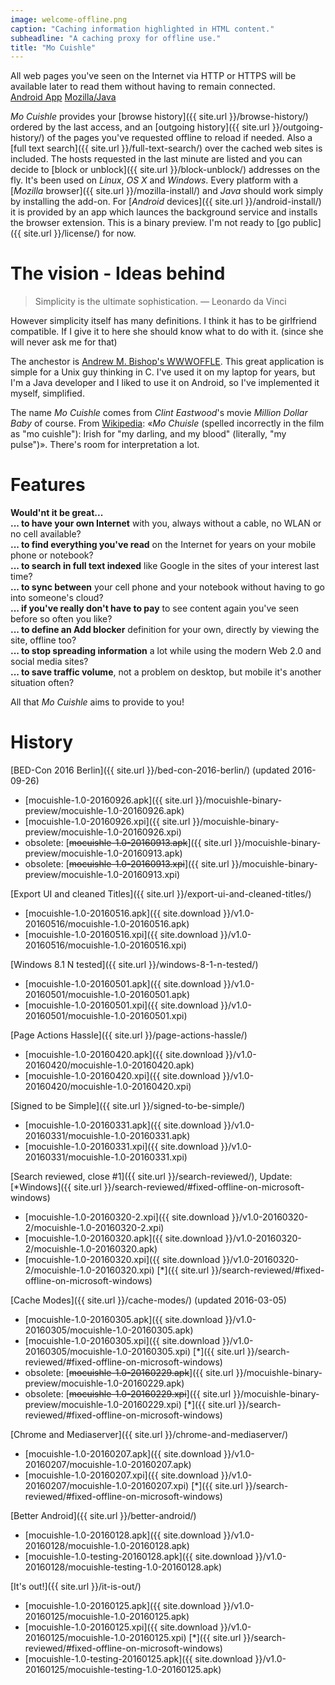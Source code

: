 ```yaml
---
image: welcome-offline.png
caption: "Caching information highlighted in HTML content."
subheadline: "A caching proxy for offline use."
title: "Mo Cuishle"
---
```


All web pages you've seen on the Internet via HTTP or HTTPS will be available 
later to read them without having to remain connected.<br><a 
class="button info" href="{{ site.url }}/android-install/">Android App</a>&nbsp;<a 
class="button info" href="{{ site.url }}/mozilla-install">Mozilla/Java</a>&nbsp;&nbsp;
<!--more-->

*Mo Cuishle* provides your 
[browse history]({{ site.url }}/browse-history/) ordered by the last access, and 
an [outgoing history]({{ site.url }}/outgoing-history/) of the pages you've 
requested offline to reload if needed. Also a 
[full text search]({{ site.url }}/full-text-search/) over the cached web sites 
is included. The hosts requested in the last minute are listed and you can 
decide to [block or unblock]({{ site.url }}/block-unblock/) addresses on the 
fly. It's been used on *Linux*, *OS X* and *Windows*. Every platform with a 
[*Mozilla* browser]({{ site.url }}/mozilla-install/) and *Java* should work 
simply by installing the add-on. For 
[*Android* devices]({{ site.url }}/android-install/) it is provided by an app 
which launces the background service and installs the browser extension. This is 
a binary preview. I'm not ready to [go public]({{ site.url }}/license/) for now.

# The vision - Ideas behind

> Simplicity is the ultimate sophistication. — Leonardo da Vinci

However simplicity itself has many definitions. I think it has to be girlfriend 
compatible. If I give it to here she should know what to do with it. (since she 
will never ask me for that)

The anchestor is 
[Andrew M. Bishop's WWWOFFLE](http://www.gedanken.org.uk/software/wwwoffle/). 
This great application is simple for a Unix guy thinking in C. I've used it on 
my laptop for years, but I'm a Java developer and I liked to use it on Android, 
so I've implemented it myself, simplified. 

The name *Mo Cuishle* comes from *Clint Eastwood*'s movie *Million Dollar Baby* 
of course. From [Wikipedia](https://en.wikipedia.org/wiki/Million_Dollar_Baby): 
&#171;*Mo Chuisle* (spelled incorrectly in the film as "mo cuishle"): Irish for 
"my darling, and my blood" (literally, "my pulse")&#187;. There's room for 
interpretation a lot. 

# Features

**Would'nt it be great...**<br/>
**... to have your own Internet** with you, always without a cable, no WLAN or no cell available?<br/>
**... to find everything you've read** on the Internet for years on your mobile phone or notebook?<br/>
**... to search in full text indexed** like Google in the sites of your interest last time?<br/>
**... to sync between** your cell phone and your notebook without having to go into someone's cloud?<br/>
**... if you've really don't have to pay** to see content again you've seen before so often you like?<br/>
**... to define an Add blocker** definition for your own, directly by viewing the site, offline too?<br/>
**... to stop spreading information** a lot while using the modern Web 2.0 and social media sites?<br/>
**... to save traffic volume**, not a problem on desktop, but mobile it's another situation often?<br/>

All that *Mo Cuishle* aims to provide to you!

# History

[BED-Con 2016 Berlin]({{ site.url }}/bed-con-2016-berlin/) (updated 2016-09-26)

 * [mocuishle-1.0-20160926.apk]({{ site.url }}/mocuishle-binary-preview/mocuishle-1.0-20160926.apk)
 * [mocuishle-1.0-20160926.xpi]({{ site.url }}/mocuishle-binary-preview/mocuishle-1.0-20160926.xpi)
 * obsolete: [<strike>mocuishle-1.0-20160913.apk</strike>]({{ site.url }}/mocuishle-binary-preview/mocuishle-1.0-20160913.apk)
 * obsolete: [<strike>mocuishle-1.0-20160913.xpi</strike>]({{ site.url }}/mocuishle-binary-preview/mocuishle-1.0-20160913.xpi)

[Export UI and cleaned Titles]({{ site.url }}/export-ui-and-cleaned-titles/)

 * [mocuishle-1.0-20160516.apk]({{ site.download }}/v1.0-20160516/mocuishle-1.0-20160516.apk)
 * [mocuishle-1.0-20160516.xpi]({{ site.download }}/v1.0-20160516/mocuishle-1.0-20160516.xpi)

[Windows 8.1 N tested]({{ site.url }}/windows-8-1-n-tested/)

 * [mocuishle-1.0-20160501.apk]({{ site.download }}/v1.0-20160501/mocuishle-1.0-20160501.apk)
 * [mocuishle-1.0-20160501.xpi]({{ site.download }}/v1.0-20160501/mocuishle-1.0-20160501.xpi)

[Page Actions Hassle]({{ site.url }}/page-actions-hassle/)

 * [mocuishle-1.0-20160420.apk]({{ site.download }}/v1.0-20160420/mocuishle-1.0-20160420.apk)
 * [mocuishle-1.0-20160420.xpi]({{ site.download }}/v1.0-20160420/mocuishle-1.0-20160420.xpi)

[Signed to be Simple]({{ site.url }}/signed-to-be-simple/)

 * [mocuishle-1.0-20160331.apk]({{ site.download }}/v1.0-20160331/mocuishle-1.0-20160331.apk)
 * [mocuishle-1.0-20160331.xpi]({{ site.download }}/v1.0-20160331/mocuishle-1.0-20160331.xpi)

[Search reviewed, close #1]({{ site.url }}/search-reviewed/), Update: 
[*Windows]({{ site.url }}/search-reviewed/#fixed-offline-on-microsoft-windows)

 * [mocuishle-1.0-20160320-2.xpi]({{ site.download }}/v1.0-20160320-2/mocuishle-1.0-20160320-2.xpi)
 * [mocuishle-1.0-20160320.apk]({{ site.download }}/v1.0-20160320-2/mocuishle-1.0-20160320.apk)
 * [mocuishle-1.0-20160320.xpi]({{ site.download }}/v1.0-20160320-2/mocuishle-1.0-20160320.xpi)
   [*]({{ site.url }}/search-reviewed/#fixed-offline-on-microsoft-windows)

[Cache Modes]({{ site.url }}/cache-modes/) (updated 2016-03-05)

 * [mocuishle-1.0-20160305.apk]({{ site.download }}/v1.0-20160305/mocuishle-1.0-20160305.apk)
 * [mocuishle-1.0-20160305.xpi]({{ site.download }}/v1.0-20160305/mocuishle-1.0-20160305.xpi)
   [*]({{ site.url }}/search-reviewed/#fixed-offline-on-microsoft-windows)
 * obsolete: [<strike>mocuishle-1.0-20160229.apk</strike>]({{ site.url }}/mocuishle-binary-preview/mocuishle-1.0-20160229.apk)
 * obsolete: [<strike>mocuishle-1.0-20160229.xpi</strike>]({{ site.url }}/mocuishle-binary-preview/mocuishle-1.0-20160229.xpi)
   [*]({{ site.url }}/search-reviewed/#fixed-offline-on-microsoft-windows)

[Chrome and Mediaserver]({{ site.url }}/chrome-and-mediaserver/)

 * [mocuishle-1.0-20160207.apk]({{ site.download }}/v1.0-20160207/mocuishle-1.0-20160207.apk)
 * [mocuishle-1.0-20160207.xpi]({{ site.download }}/v1.0-20160207/mocuishle-1.0-20160207.xpi)
   [*]({{ site.url }}/search-reviewed/#fixed-offline-on-microsoft-windows)

[Better Android]({{ site.url }}/better-android/)

 * [mocuishle-1.0-20160128.apk]({{ site.download }}/v1.0-20160128/mocuishle-1.0-20160128.apk)
 * [mocuishle-1.0-testing-20160128.apk]({{ site.download }}/v1.0-20160128/mocuishle-testing-1.0-20160128.apk)

[It's out!]({{ site.url }}/it-is-out/)

 * [mocuishle-1.0-20160125.apk]({{ site.download }}/v1.0-20160125/mocuishle-1.0-20160125.apk)
 * [mocuishle-1.0-20160125.xpi]({{ site.download }}/v1.0-20160125/mocuishle-1.0-20160125.xpi)
   [*]({{ site.url }}/search-reviewed/#fixed-offline-on-microsoft-windows)
 * [mocuishle-1.0-testing-20160125.apk]({{ site.download }}/v1.0-20160125/mocuishle-testing-1.0-20160125.apk)
